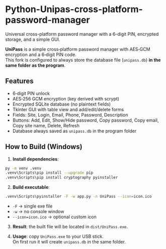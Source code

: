 # Python-Unipas-cross-platform-password-manager
Universal cross-platform password manager with a 6-digit PIN, encrypted storage, and a simple GUI.

**UniPass** is a simple cross‑platform password manager with AES‑GCM encryption and a 6‑digit PIN code.  
This fork is configured to always store the database file (`unipass.db`) **in the same folder as the program**.

## Features

- 6‑digit PIN unlock
- AES‑256 GCM encryption (key derived with scrypt)
- Encrypted SQLite database (no plaintext fields)
- Tkinter GUI with table view and add/edit/delete forms
- Fields: Site, Login, Email, Phone, Password, Description
- Buttons: Add, Edit, Show/Hide password, Copy password, Copy email, Copy site name, Delete, Refresh
- Database always saved as `unipass.db` in the program folder

## How to Build (Windows)

1. **Install dependencies**:

```bash
py -m venv .venv
.venv\Scripts\pip install --upgrade pip
.venv\Scripts\pip install cryptography pyinstaller
```

2. **Build executable**:

```bash
.venv\Scripts\pyinstaller -F -w app.py -n UniPass --icon=icon.ico
```

- `-F` → single exe file  
- `-w` → no console window  
- `--icon=icon.ico` → optional custom icon

3. **Result**: the built file will be located in `dist/UniPass.exe`.

4. **Usage**: copy `UniPass.exe` to your USB stick.  
   On first run it will create `unipass.db` in the same folder.